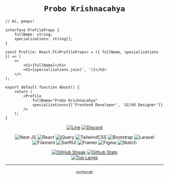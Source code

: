 <div align="center">
    
# `Probo Krishnacahya`

<div align="start">
    
```tsx
// Hi, peeps!

interface ProfileProps {
    fullName: string;
    specializations: string[];
}

const Profile: React.FC<ProfileProps> = ({ fullName, specializations }) => (
    <>
        <h1>{fullName}</h1>
        <h2>{specializations.join(', ')}</h2>
    </>
);

export default function About() {
    return (
        <Profile
            fullName="Probo Krishnacahya"
            specializations={['Frontend Developer', 'UI/UX Designer']}
        />
    );
}
```

</div>

[![Line](https://img.shields.io/badge/-krshn%5F%5F-krshn_?label=LINE&style=social&logo=line)](https://line.me/ti/p/~krshn_)
[![Discord](https://img.shields.io/badge/-Probo%5F%5FKrishnacahya%230912-Discord?label=Discord&style=social&logo=discord)](https://discord.com/users/542619130428391434)

![Next JS](https://img.shields.io/badge/Next.js-black?logo=next.js&logoColor=white)
![React](https://img.shields.io/badge/ReactJS-%2320232a.svg?logo=react&logoColor=%2361DAFB)
![jQuery](https://img.shields.io/badge/jQuery-%230769AD.svg?logo=jquery&logoColor=white)
![TailwindCSS](https://img.shields.io/badge/Tailwind%20CSS-%2338B2AC.svg?logo=tailwind-css&logoColor=white)
![Bootstrap](https://img.shields.io/badge/Bootstrap-%238511FA.svg?logo=bootstrap&logoColor=white)
![Laravel](https://img.shields.io/badge/Laravel-%23FF2D20.svg?logo=laravel&logoColor=white)
![Filament](https://img.shields.io/badge/Filament-FFAA00?logo=filament&logoColor=%23000000)
![SwiftUI](https://img.shields.io/badge/SwiftUI-0173FD?logo=swift&logoColor=white)
![Framer](https://img.shields.io/badge/Framer-black?logo=framer&logoColor=blue)
![Figma](https://img.shields.io/badge/Figma-%23F24E1E.svg?logo=figma&logoColor=white)
![Sketch](https://img.shields.io/badge/Sketch-FFB387?logo=sketch&logoColor=black)

[![GitHub Streak](https://github-readme-streak-stats.herokuapp.com?user=ProboKrishnacahya&theme=tokyonight&border_radius=16&date_format=j%2Fn%5B%2FY%5D&border=628FDB)](https://git.io/streak-stats)&nbsp;[![Github Stats](https://github-readme-stats.vercel.app/api?username=ProboKrishnacahya&count_private=true&show_icons=true&include_all_commits=true&icon_color=AEFDFF&border_radius=16px&border_color=628FDB&theme=tokyonight)](https://github.com/ProboKrishnacahya/github-readme-stats)
<br>
[![Top Langs](https://github-readme-stats.vercel.app/api/top-langs/?username=ProboKrishnacahya&layout=compact&langs_count=25&border_radius=16px&border_color=628FDB&theme=tokyonight)](https://github.com/ProboKrishnacahya/github-readme-stats)

---

:octocat:

</div>
